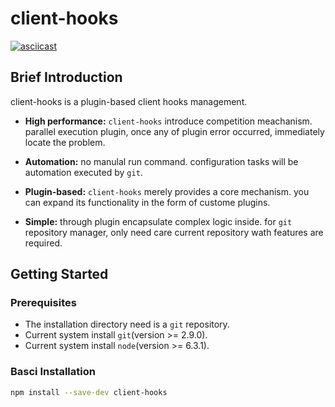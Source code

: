 # client-hooks

[![asciicast](https://asciinema.org/a/89e3rpuw6557jvreskcj43u0u.png)](https://asciinema.org/a/89e3rpuw6557jvreskcj43u0u?autoplay=1)

## Brief Introduction

client-hooks is a plugin-based client hooks management.

- **High performance:** `client-hooks` introduce competition meachanism.
  parallel execution plugin, once any of plugin error occurred, immediately
  locate the problem.

- **Automation:** no manulal run command. configuration tasks will be automation
  executed by `git`.

- **Plugin-based:** `client-hooks` merely provides a core mechanism. you can
  expand its functionality in the form of custome plugins.

- **Simple:** through plugin encapsulate complex logic inside. for `git`
  repository manager, only need care current repository wath features are 
  required.

## Getting Started

### Prerequisites

- The installation directory need is a `git` repository.
- Current system install `git`(version >= 2.9.0).
- Current system install `node`(version >= 6.3.1).

### Basci Installation

```bash
npm install --save-dev client-hooks
```
